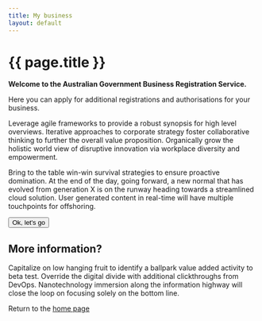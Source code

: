```yaml
---
title: My business
layout: default
---
```

<h1 id="heading" tabindex="-1">{{ page.title }}</h1>
<p class="intro"><strong>Welcome to the Australian Government Business Registration Service.</strong></p>
<p>Here you can apply for additional registrations and authorisations for your business.</p>

<div class="grid-row clearfix">
    <div class="col7">
        <p>Leverage agile frameworks to provide a robust synopsis for high level overviews. Iterative approaches to corporate strategy foster collaborative thinking to further the overall value proposition. Organically grow the holistic world view of disruptive innovation via workplace diversity and empowerment.</p>
		<p>Bring to the table win-win survival strategies to ensure proactive domination. At the end of the day, going forward, a new normal that has evolved from generation X is on the runway heading towards a streamlined cloud solution. User generated content in real-time will have multiple touchpoints for offshoring.</p>
        <p><button type="button" class="btn btn-default" onclick="window.location = 'aba-login.html'">Ok, let's go</button></p>
    </div>
    <div class="col5 last">
        <div class="registration-tip">
            <h2>More information?</h2>
			<p>Capitalize on low hanging fruit to identify a ballpark value added activity to beta test. Override the digital divide with additional clickthroughs from DevOps. Nanotechnology immersion along the information highway will close the loop on focusing solely on the bottom line.</p>
			<p>Return to the <a href="index">home page</a></p>
        </div>
    </div>
</div>
